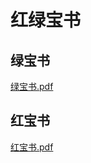 # 红绿宝书

## 绿宝书
[绿宝书.pdf](../../pdf_files/red_and_green_books/绿宝书.pdf)

## 红宝书
[红宝书.pdf](../../pdf_files/red_and_green_books/红宝书.pdf)


